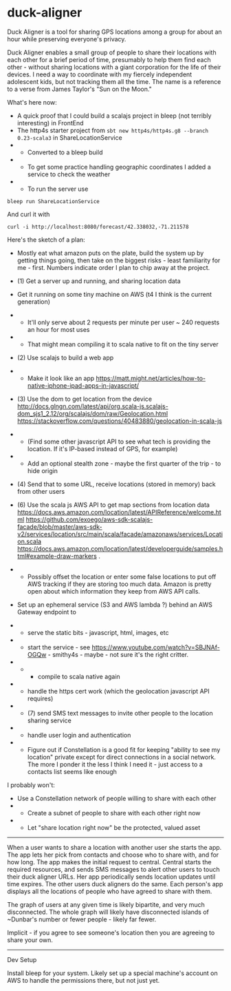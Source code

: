 # duck-aligner
Duck Aligner is a tool for sharing GPS locations among a group for about an hour while preserving everyone's privacy.

Duck Aligner enables a small group of people to share their locations with each other for a brief period of time, presumably to help them find each other - without sharing locations with a giant corporation for the life of their devices. I need a way to coordinate with my fiercely independent adolescent kids, but not tracking them all the time. The name is a reference to a verse from James Taylor's "Sun on the Moon."
             
What's here now:

* A quick proof that I could build a scalajs project in bleep (not terribly interesting) in FrontEnd
* The http4s starter project from `sbt new http4s/http4s.g8 --branch 0.23-scala3` in ShareLocationService 
* * Converted to a bleep build
* * To get some practice handling geographic coordinates I added a service to check the weather
* * To run the server use 

```shell
bleep run ShareLocationService
```
And curl it with   

```shell
curl -i http://localhost:8080/forecast/42.338032,-71.211578
```

Here's the sketch of a plan:

* Mostly eat what amazon puts on the plate, build the system up by getting things going, then take on the biggest risks - least familiarity for me - first. Numbers indicate order I plan to chip away at the project.
          
* (1) Get a server up and running, and sharing location data
* Get it running on some tiny machine on AWS (t4 I think is the current generation)
* * It'll only serve about 2 requests per minute per user ~ 240 requests an hour for most uses
* * That might mean compiling it to scala native to fit on the tiny server

* (2) Use scalajs to build a web app
* *  Make it look like an app https://matt.might.net/articles/how-to-native-iphone-ipad-apps-in-javascript/
* (3) Use the dom to get location from the device http://docs.glngn.com/latest/api/org.scala-js.scalajs-dom_sjs1_2.12/org/scalajs/dom/raw/Geolocation.html https://stackoverflow.com/questions/40483880/geolocation-in-scala-js 
* * (Find some other javascript API to see what tech is providing the location. If it's IP-based instead of GPS, for example)
* * Add an optional stealth zone - maybe the first quarter of the trip - to hide origin
* (4) Send that to some URL, receive locations (stored in memory) back from other users
* (6) Use the scala js AWS API to get map sections from location data https://docs.aws.amazon.com/location/latest/APIReference/welcome.html https://github.com/exoego/aws-sdk-scalajs-facade/blob/master/aws-sdk-v2/services/location/src/main/scala/facade/amazonaws/services/Location.scala https://docs.aws.amazon.com/location/latest/developerguide/samples.html#example-draw-markers .
* * Possibly offset the location or enter some false locations to put off AWS tracking if they are storing too much data. Amazon is pretty open about which information they keep from AWS API calls.        
* Set up an ephemeral service (S3 and AWS lambda ?) behind an AWS Gateway endpoint to 
* * serve the static bits - javascript, html, images, etc
* * start the service - see https://www.youtube.com/watch?v=SBJNAf-OGQw - smithy4s - maybe - not sure it's the right critter.
* * * compile to scala native again
* * handle the https cert work (which the geolocation javascript API requires)
* * (7) send SMS text messages to invite other people to the location sharing service
* * handle user login and authentication 
* * Figure out if Constellation is a good fit for keeping "ability to see my location" private except for direct connections in a social network. The more I ponder it the less I think I need it - just access to a contacts list seems like enough

I probably won't:

* Use a Constellation network of people willing to share with each other
* * Create a subnet of people to share with each other right now
* * Let "share location right now" be the protected, valued asset


---

When a user wants to share a location with another user she starts the app. The app lets her pick from contacts and choose who to share with, and for how long. The app makes the initial request to central. Central starts the required resources, and sends SMS messages to alert other users to touch their duck aligner URLs. Her app periodically sends location updates until time expires. The other users duck aligners do the same. Each person's app displays all the locations of people who have agreed to share with them. 

The graph of users at any given time is likely bipartite, and very much disconnected. The whole graph will likely have disconnected islands of ~Dunbar's number or fewer people - likely far fewer.

Implicit - if you agree to see someone's location then you are agreeing to share your own.


---

Dev Setup

Install bleep for your system. Likely set up a special machine's account on AWS to handle the permissions there, but not just yet.